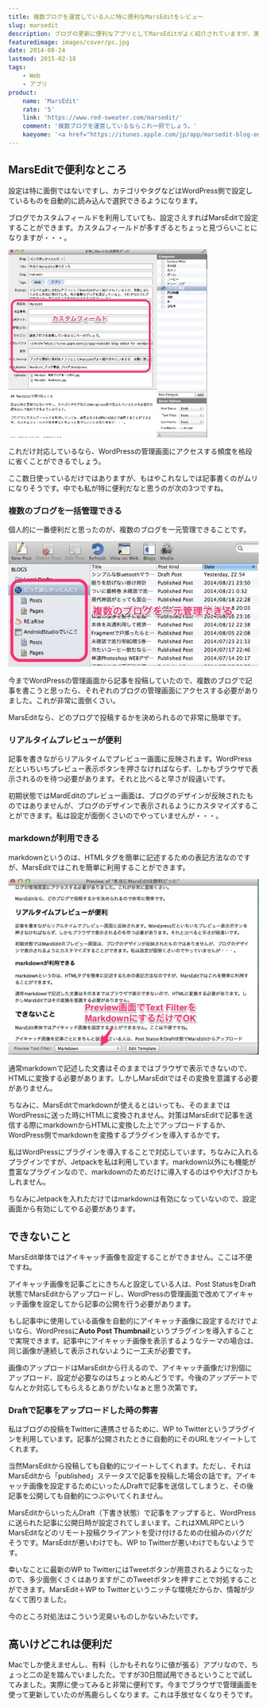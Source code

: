 ```yaml
---
title: 複数ブログを運営している人に特に便利なMarsEditをレビュー
slug: marsedit
description: ブログの更新に便利なアプリとしてMarsEditがよく紹介されていますが、実際に試してみたら本当に便利でした。特に複数のブログを運営していると、それぞれのブログの管理画面にアクセスせずに記事がかけるので非常に捗ります。
featuredimage: images/cover/pc.jpg
date: 2014-08-24
lastmod: 2015-02-18
tags: 
    - Web
    - アプリ
product:
    name: 'MarsEdit'
    rate: '5'
    link: 'https://www.red-sweater.com/marsedit/'
    comment: '複数ブログを運営しているならこれ一択でしょう。'
    kaeyome: '<a href="https://itunes.apple.com/jp/app/marsedit-blog-editor-for-wordpress/id402376225?mt=12&uo=4&at=1l3v8BW" target="itunes_store" style="display:inline-block;overflow:hidden;background:url(https://linkmaker.itunes.apple.com/htmlResources/assets/ja_jp//images/web/linkmaker/badge_macappstore-lrg.png) no-repeat;width:165px;height:40px;@media only screen{background-image:url(https://linkmaker.itunes.apple.com/htmlResources/assets/ja_jp//images/web/linkmaker/badge_macappstore-lrg.svg);}"></a>'
---
```


## MarsEditで便利なところ

設定は特に面倒ではないですし、カテゴリやタグなどはWordPress側で設定しているものを自動的に読み込んで選択できるようになります。

ブログでカスタムフィールドを利用していても、設定さえすればMarsEditで設定することができます。カスタムフィールドが多すぎるとちょっと見づらいことになりますが・・・。

![MarsEdit カスタムフィールド](b480726b719cc7847cf1c235e530fa63.jpg)

これだけ対応しているなら、WordPressの管理画面にアクセスする頻度を格段に省くことができるでしょう。

ここ数日使っているだけではありますが、もはやこれなしでは記事書くのがムリになりそうです。中でも私が特に便利だなと思うのが次の3つですね。

### 複数のブログを一括管理できる

個人的に一番便利だと思ったのが、複数のブログを一元管理できることです。

![MardEdit　複数ブログを一元管理](b4c6836d76e994281de2a0904f8d4121.jpg)

今までWordPressの管理画面から記事を投稿していたので、複数のブログで記事を書こうと思ったら、それぞれのブログの管理画面にアクセスする必要がありました。これが非常に面倒くさい。

MarsEditなら、どのブログで投稿するかを決められるので非常に簡単です。

### リアルタイムプレビューが便利

記事を書きながらリアルタイムでプレビュー画面に反映されます。WordPressだといちいちプレビュー表示ボタンを押さなければならず、しかもブラウザで表示されるのを待つ必要があります。それと比べると早さが段違いです。

初期状態ではMardEditのプレビュー画面は、ブログのデザインが反映されたものではありませんが、ブログのデザインで表示されるようにカスタマイズすることができます。私は設定が面倒くさいのでやっていませんが・・・。


### markdownが利用できる


markdownというのは、HTMLタグを簡単に記述するための表記方法なのですが、MarsEditではこれを簡単に利用することができます。

![MarsEdit　Markdown](c734e186caf3dcc1c1f3be8c5fac227b.jpg)

通常markdownで記述した文書はそのままではブラウザで表示できないので、HTMLに変換する必要があります。しかしMarsEditではその変換を意識する必要がありません。

ちなみに、MarsEditでmarkdownが使えるとはいっても、そのままではWordPressに送った時にHTMLに変換されません。対策はMarsEditで記事を送信する際にmarkdownからHTMLに変換した上でアップロードするか、WordPress側でmarkdownを変換するプラグインを導入するかです。

私はWordPressにプラグインを導入することで対応しています。ちなみに入れるプラグインですが、Jetpackを私は利用しています。markdown以外にも機能が豊富なプラグインなので、markdownのためだけに導入するのはやや大げさかもしれません。

ちなみにJetpackを入れただけではmarkdownは有効になっていないので、設定画面から有効にしてやる必要があります。


## できないこと


MarsEdit単体ではアイキャッチ画像を設定することができません。ここは不便ですね。

アイキャッチ画像を記事ごとにきちんと設定している人は、Post StatusをDraft状態でMarsEditからアップロードし、WordPressの管理画面で改めてアイキャッチ画像を設定してから記事の公開を行う必要があります。

もし記事中に使用している画像を自動的にアイキャッチ画像に設定するだけでよいなら、WordPressに<strong>Auto Post Thumbnail</strong>というプラグインを導入することで実現できます。記事中にアイキャッチ画像を表示するようなテーマの場合は、同じ画像が連続して表示されないように一工夫が必要です。

画像のアップロードはMarsEditから行えるので、アイキャッチ画像だけ別個にアップロード、設定が必要なのはちょっとめんどうです。今後のアップデートでなんとか対応してもらえるとありがたいなぁと思う次第です。


### Draftで記事をアップロードした時の弊害

私はブログの投稿をTwitterに連携させるために、WP to Twitterというプラグインを利用しています。記事が公開されたときに自動的にそのURLをツイートしてくれます。

当然MarsEditから投稿しても自動的にツイートしてくれます。ただし、それはMarsEditから「published」ステータスで記事を投稿した場合の話です。アイキャッチ画像を設定するためにいったんDraftで記事を送信してしまうと、その後記事を公開しても自動的につぶやいてくれません。

MarsEditからいったんDraft（下書き状態）で記事をアップすると、WordPressに送られた記事に公開日時が設定されてしまいます。これはXMLRPCというMarsEditなどのリモート投稿クライアントを受け付けるための仕組みのバグだそうです。MarsEditが悪いわけでも、WP to Twitterが悪いわけでもないようです。

幸いなことに最新のWP to TwitterにはTweetボタンが用意されるようになったので、多少面倒くさくはありますがこのTweetボタンを押すことで対処することができます。MarsEdit＋WP to Twitterというニッチな環境だからか、情報が少なくて困りました。

今のところ対処法はこういう泥臭いものしかないみたいです。


## 高いけどこれは便利だ


Macでしか使えませんし、有料（しかもそれなりに値が張る）アプリなので、ちょっと二の足を踏んでいましたた。ですが30日間試用できるということで試してみました。実際に使ってみると非常に便利です。今までブラウザで管理画面を使って更新していたのが馬鹿らしくなります。これは手放せなくなりそうです。
